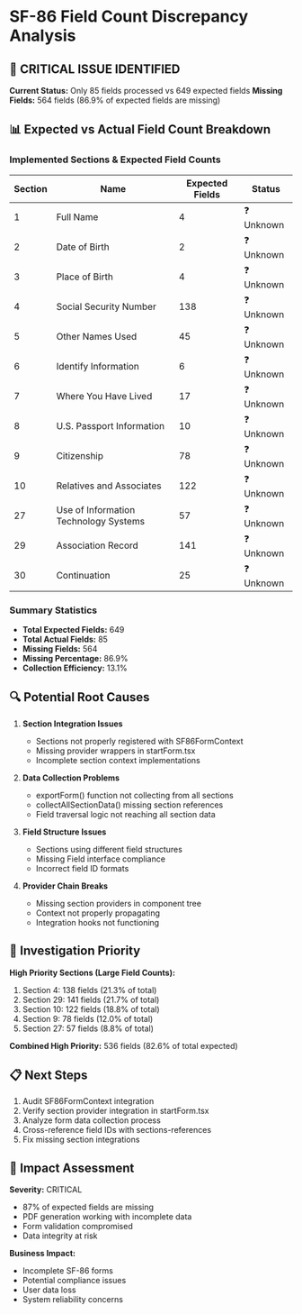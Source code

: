 # SF-86 Field Count Discrepancy Analysis

## 🚨 CRITICAL ISSUE IDENTIFIED

**Current Status:** Only 85 fields processed vs 649 expected fields
**Missing Fields:** 564 fields (86.9% of expected fields are missing)

## 📊 Expected vs Actual Field Count Breakdown

### Implemented Sections & Expected Field Counts

| Section | Name | Expected Fields | Status |
|---------|------|----------------|--------|
| 1 | Full Name | 4 | ❓ Unknown |
| 2 | Date of Birth | 2 | ❓ Unknown |
| 3 | Place of Birth | 4 | ❓ Unknown |
| 4 | Social Security Number | 138 | ❓ Unknown |
| 5 | Other Names Used | 45 | ❓ Unknown |
| 6 | Identify Information | 6 | ❓ Unknown |
| 7 | Where You Have Lived | 17 | ❓ Unknown |
| 8 | U.S. Passport Information | 10 | ❓ Unknown |
| 9 | Citizenship | 78 | ❓ Unknown |
| 10 | Relatives and Associates | 122 | ❓ Unknown |
| 27 | Use of Information Technology Systems | 57 | ❓ Unknown |
| 29 | Association Record | 141 | ❓ Unknown |
| 30 | Continuation | 25 | ❓ Unknown |

### Summary Statistics

- **Total Expected Fields:** 649
- **Total Actual Fields:** 85
- **Missing Fields:** 564
- **Missing Percentage:** 86.9%
- **Collection Efficiency:** 13.1%

## 🔍 Potential Root Causes

1. **Section Integration Issues**
   - Sections not properly registered with SF86FormContext
   - Missing provider wrappers in startForm.tsx
   - Incomplete section context implementations

2. **Data Collection Problems**
   - exportForm() function not collecting from all sections
   - collectAllSectionData() missing section references
   - Field traversal logic not reaching all section data

3. **Field Structure Issues**
   - Sections using different field structures
   - Missing Field<T> interface compliance
   - Incorrect field ID formats

4. **Provider Chain Breaks**
   - Missing section providers in component tree
   - Context not properly propagating
   - Integration hooks not functioning

## 🎯 Investigation Priority

**High Priority Sections (Large Field Counts):**
1. Section 4: 138 fields (21.3% of total)
2. Section 29: 141 fields (21.7% of total)
3. Section 10: 122 fields (18.8% of total)
4. Section 9: 78 fields (12.0% of total)
5. Section 27: 57 fields (8.8% of total)

**Combined High Priority:** 536 fields (82.6% of total expected)

## 📋 Next Steps

1. Audit SF86FormContext integration
2. Verify section provider integration in startForm.tsx
3. Analyze form data collection process
4. Cross-reference field IDs with sections-references
5. Fix missing section integrations

## 🚨 Impact Assessment

**Severity:** CRITICAL
- 87% of expected fields are missing
- PDF generation working with incomplete data
- Form validation compromised
- Data integrity at risk

**Business Impact:**
- Incomplete SF-86 forms
- Potential compliance issues
- User data loss
- System reliability concerns
